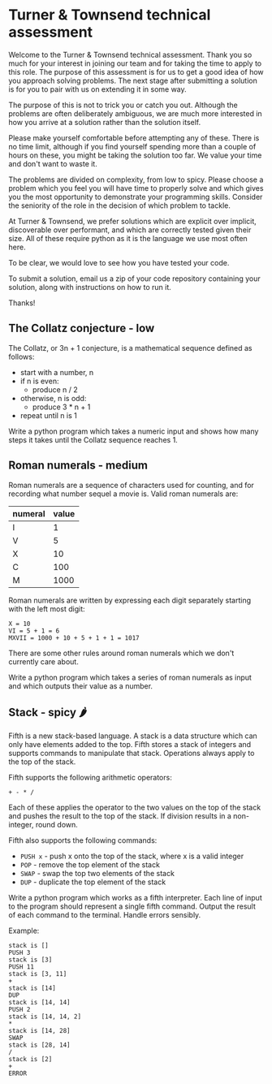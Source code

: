 # Turner & Townsend technical assessment

Welcome to the Turner & Townsend technical assessment. 
Thank you so much for your interest in joining our team and for taking the time to apply to this role.
The purpose of this assessment is for us to get a good idea of how you approach solving problems.
The next stage after submitting a solution is for you to pair with us on extending it in some way.

The purpose of this is not to trick you or catch you out. Although the problems are often deliberately
ambiguous, we are much more interested in how you arrive at a solution rather than the solution itself.

Please make yourself comfortable before attempting any of these. There is no time limit, although if you
find yourself spending more than a couple of hours on these, you might be taking the solution too far.
We value your time and don't want to waste it.

The problems are divided on complexity, from low to spicy. Please choose a problem which you feel you
will have time to properly solve and which gives you the most opportunity to demonstrate your programming
skills. Consider the seniority of the role in the decision of which problem to tackle.

At Turner & Townsend, we prefer solutions which are explicit over implicit, discoverable over performant,
and which are correctly tested given their size. All of these require python as it is the language we
use most often here.

To be clear, we would love to see how you have tested your code.

To submit a solution, email us a zip of your code repository containing your solution, along with
instructions on how to run it.

Thanks!

## The Collatz conjecture - low

The Collatz, or 3n + 1 conjecture, is a mathematical sequence defined as follows:

* start with a number, n
* if n is even:
  * produce n / 2
* otherwise, n is odd:
  * produce 3 * n + 1
* repeat until n is 1

Write a python program which takes a numeric input and shows how many steps it takes until the Collatz
sequence reaches 1.

## Roman numerals - medium

Roman numerals are a sequence of characters used for counting, and for recording what number sequel a movie is.
Valid roman numerals are:

| numeral | value |
| ------- | ----- |
| I       | 1     |
| V       | 5     |
| X       | 10    |
| C       | 100   |
| M       | 1000  |

Roman numerals are written by expressing each digit separately starting with the left most digit:

```
X = 10
VI = 5 + 1 = 6
MXVII = 1000 + 10 + 5 + 1 + 1 = 1017
```

There are some other rules around roman numerals which we don't currently care about.

Write a python program which takes a series of roman numerals as input and which outputs their value as a number.

## Stack - spicy 🌶

Fifth is a new stack-based language. A stack is a data structure which can only have elements added to the top.
Fifth stores a stack of integers and supports commands to manipulate that stack. 
Operations always apply to the top of the stack.

Fifth supports the following arithmetic operators:

```
+ - * /
```

Each of these applies the operator to the two values on the top of the stack and pushes the
result to the top of the stack. If division results in a non-integer, round down.

Fifth also supports the following commands:

* `PUSH x` - push x onto the top of the stack, where x is a valid integer
* `POP` - remove the top element of the stack
* `SWAP` - swap the top two elements of the stack
* `DUP` - duplicate the top element of the stack

Write a python program which works as a fifth interpreter. Each line of input to the program should
represent a single fifth command. Output the result of each command to the terminal. Handle errors sensibly.

Example:
```
stack is []
PUSH 3
stack is [3]
PUSH 11
stack is [3, 11]
+
stack is [14]
DUP
stack is [14, 14]
PUSH 2
stack is [14, 14, 2]
*
stack is [14, 28]
SWAP
stack is [28, 14]
/
stack is [2]
+
ERROR
```
